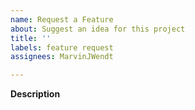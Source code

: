 ```yaml
---
name: Request a Feature
about: Suggest an idea for this project
title: ''
labels: feature request
assignees: MarvinJWendt

---
```


**Description**
